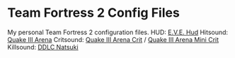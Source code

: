 # Team Fortress 2 Config Files

My personal Team Fortress 2 configuration files.
HUD: [E.V.E. Hud](https://pixelhorizon.pl/eve_hud/updater/)
Hitsound: [Quake III Arena](https://gamebanana.com/sounds/21865)
Critsound: [Quake III Arena Crit](https://gamebanana.com/sounds/22809) / [Quake III Arena Mini Crit](https://gamebanana.com/sounds/22789)
Killsound: [DDLC Natsuki](https://gamebanana.com/sounds/63040)
